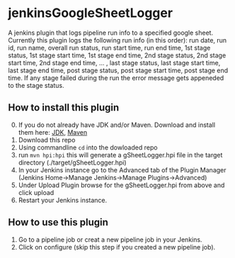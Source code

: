 # jenkinsGoogleSheetLogger
A jenkins plugin that logs pipeline run info to a specified google sheet. Currently this plugin logs the following run info (in this order): run date, run id, run name, overall run status, run start time, run end time, 1st stage status, 1st stage start time, 1st stage end time, 2nd stage status, 2nd stage start time, 2nd stage end time, ... , last stage status, last stage start time, last stage end time, post stage status, post stage start time, post stage end time. If any stage failed during the run the error message gets appeneded to the stage status.

## How to install this plugin
0. If you do not already have JDK and/or Maven. Download and install them here: [JDK](https://www.oracle.com/technetwork/java/javase/downloads/index.html), [Maven](https://maven.apache.org/)
1. Download this repo
2. Using commandline `cd` into the dowloaded repo
3. run `mvn hpi:hpi` this will generate a gSheetLogger.hpi file in the target directory (./target/gSheetLogger.hpi)
4. In your Jenkins instance go to the Advanced tab of the Plugin Manager (Jenkins Home->Manage Jenkins->Manage Plugins->Advanced)
5. Under Upload Plugin browse for the gSheetLogger.hpi from above and click upload
6. Restart your Jenkins instance.

## How to use this plugin
1. Go to a pipeline job or creat a new pipeline job in your Jenkins.
2. Click on configure (skip this step if you created a new pipeline job).

